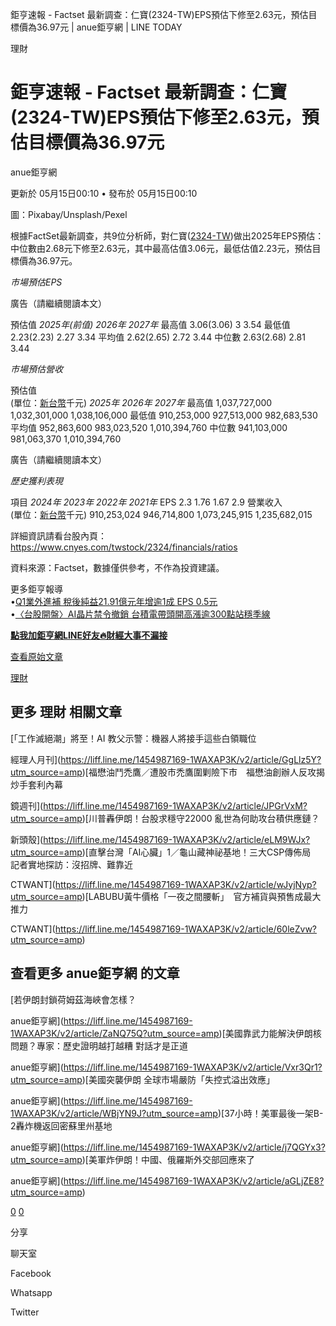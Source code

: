 鉅亨速報 - Factset 最新調查：仁寶(2324-TW)EPS預估下修至2.63元，預估目標價為36.97元 | anue鉅亨網 | LINE TODAY


理財

# 鉅亨速報 - Factset 最新調查：仁寶(2324-TW)EPS預估下修至2.63元，預估目標價為36.97元

anue鉅亨網

更新於 05月15日00:10 • 發布於 05月15日00:10

圖：Pixabay/Unsplash/Pexel

根據FactSet最新調查，共9位分析師，對仁寶([2324-TW](https://www.cnyes.com/twstock/2324?utm_source=line&utm_medium=RSS))做出2025年EPS預估：中位數由2.68元下修至2.63元，其中最高估值3.06元，最低估值2.23元，預估目標價為36.97元。

*市場預估EPS*

廣告（請繼續閱讀本文）

預估值 *2025年(前值)* *2026年* *2027年* 最高值 3.06(3.06) 3 3.54 最低值 2.23(2.23) 2.27 3.34 平均值 2.62(2.65) 2.72 3.44 中位數 2.63(2.68) 2.81 3.44

*市場預估營收*

預估值  
(單位：[新台幣](https://invest.cnyes.com/forex/detail/usdtwd?utm_source=line&utm_medium=RSS)千元) *2025年* *2026年* *2027年* 最高值 1,037,727,000 1,032,301,000 1,038,106,000 最低值 910,253,000 927,513,000 982,683,530 平均值 952,863,600 983,023,520 1,010,394,760 中位數 941,103,000 981,063,370 1,010,394,760

廣告（請繼續閱讀本文）

*歷史獲利表現*

項目 *2024年* *2023年* *2022年* *2021年* EPS 2.3 1.76 1.67 2.9 營業收入  
(單位：[新台幣](https://invest.cnyes.com/forex/detail/usdtwd?utm_source=line&utm_medium=RSS)千元) 910,253,024 946,714,800 1,073,245,915 1,235,682,015

詳細資訊請看台股內頁：  
<https://www.cnyes.com/twstock/2324/financials/ratios>

資料來源：Factset，數據僅供參考，不作為投資建議。

更多鉅亨報導  
•[Q1業外進補 稅後純益21.91億元年增逾1成 EPS 0.5元](https://news.cnyes.com/news/id/5979876?utm_source=line&utm_medium=RSS&utm_campaign=relate)  
•[〈台股開盤〉AI晶片禁令撤銷 台積電帶頭開高漲逾300點站穩季線](https://news.cnyes.com/news/id/5978684?utm_source=line&utm_medium=RSS&utm_campaign=relate)

**[點我加鉅亨網LINE好友🔥財經大事不漏接](https://bit.ly/3aIkfkf)**

[查看原始文章](https://news.cnyes.com/news/id/5980269?utm_source=line&utm_medium=RSS&utm_campaign=content) 

[理財](https://liff.line.me/1454987169-1WAXAP3K/v2/page/finance?utm_source=amp)

## 更多 理財 相關文章

[「工作滅絕潮」將至！AI 教父示警：機器人將接手這些白領職位

經理人月刊](https://liff.line.me/1454987169-1WAXAP3K/v2/article/GgLlz5Y?utm_source=amp)[福懋油鬥禿鷹／遭股市禿鷹圍剿險下市　福懋油創辦人反攻揭炒手套利內幕

鏡週刊](https://liff.line.me/1454987169-1WAXAP3K/v2/article/JPGrVxM?utm_source=amp)[川普轟伊朗！台股求穩守22000 亂世為何助攻台積供應鏈？

新頭殼](https://liff.line.me/1454987169-1WAXAP3K/v2/article/eLM9WJx?utm_source=amp)[直擊台灣「AI心臟」1／龜山藏神祕基地！三大CSP傳佈局　記者實地探訪：沒招牌、難靠近

CTWANT](https://liff.line.me/1454987169-1WAXAP3K/v2/article/wJyjNyp?utm_source=amp)[LABUBU黃牛價格「一夜之間腰斬」　官方補貨與預售成最大推力

CTWANT](https://liff.line.me/1454987169-1WAXAP3K/v2/article/60leZvw?utm_source=amp)

## 查看更多 anue鉅亨網 的文章

[若伊朗封鎖荷姆茲海峽會怎樣？

anue鉅亨網](https://liff.line.me/1454987169-1WAXAP3K/v2/article/ZaNQ75Q?utm_source=amp)[美國靠武力能解決伊朗核問題？專家：歷史證明越打越糟 對話才是正道

anue鉅亨網](https://liff.line.me/1454987169-1WAXAP3K/v2/article/Vxr3Qr1?utm_source=amp)[美國突襲伊朗 全球市場嚴防「失控式溢出效應」

anue鉅亨網](https://liff.line.me/1454987169-1WAXAP3K/v2/article/WBjYN9J?utm_source=amp)[37小時！美軍最後一架B-2轟炸機返回密蘇里州基地

anue鉅亨網](https://liff.line.me/1454987169-1WAXAP3K/v2/article/j7QGYx3?utm_source=amp)[美軍炸伊朗！中國、俄羅斯外交部回應來了

anue鉅亨網](https://liff.line.me/1454987169-1WAXAP3K/v2/article/aGLjZE8?utm_source=amp)

[0](https://liff.line.me/1454987169-1WAXAP3K/v2/article/gzYlLOG?utm_source=amp)   [0](https://liff.line.me/1454987169-1WAXAP3K/v2/comment/article/gzYlLOG?utm_source=amp)

分享

聊天室

Facebook

Whatsapp

Twitter